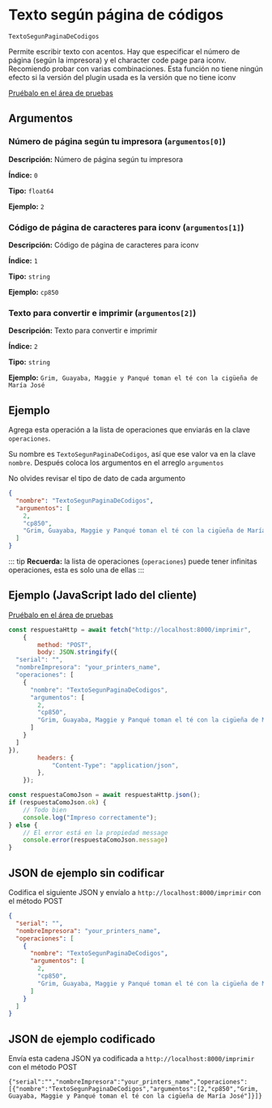 # Texto según página de códigos

`TextoSegunPaginaDeCodigos`

Permite escribir texto con acentos. Hay que especificar el número de página (según la impresora) y el character code page para iconv. Recomiendo probar con varias combinaciones. Esta función no tiene ningún efecto si la versión del plugin usada es la versión que no tiene iconv


[Pruébalo en el área de pruebas](../playground.md?operacion=TextoSegunPaginaDeCodigos)

## Argumentos
### Número de página según tu impresora (`argumentos[0]`)



**Descripción:** Número de página según tu impresora

**Índice:** `0`

**Tipo:** `float64`

**Ejemplo:** `2`

### Código de página de caracteres para iconv (`argumentos[1]`)



**Descripción:** Código de página de caracteres para iconv

**Índice:** `1`

**Tipo:** `string`

**Ejemplo:** `cp850`

### Texto para convertir e imprimir (`argumentos[2]`)



**Descripción:** Texto para convertir e imprimir

**Índice:** `2`

**Tipo:** `string`

**Ejemplo:** `Grim, Guayaba, Maggie y Panqué toman el té con la cigüeña de María José`

## Ejemplo

Agrega esta operación a la lista de operaciones que enviarás en la clave `operaciones`.

Su nombre es `TextoSegunPaginaDeCodigos`, así que ese valor va en la clave `nombre`. Después coloca los argumentos en el arreglo `argumentos`

No olvides revisar el tipo de dato de cada argumento


```json
{
  "nombre": "TextoSegunPaginaDeCodigos",
  "argumentos": [
    2,
    "cp850",
    "Grim, Guayaba, Maggie y Panqué toman el té con la cigüeña de María José"
  ]
}
```



::: tip
**Recuerda:** la lista de operaciones (`operaciones`) puede tener infinitas operaciones, esta es solo una de ellas
:::

## Ejemplo (JavaScript lado del cliente)

[Pruébalo en el área de pruebas](../playground.md?operacion=TextoSegunPaginaDeCodigos)
```js
const respuestaHttp = await fetch("http://localhost:8000/imprimir",
    {
        method: "POST",
        body: JSON.stringify({
  "serial": "",
  "nombreImpresora": "your_printers_name",
  "operaciones": [
    {
      "nombre": "TextoSegunPaginaDeCodigos",
      "argumentos": [
        2,
        "cp850",
        "Grim, Guayaba, Maggie y Panqué toman el té con la cigüeña de María José"
      ]
    }
  ]
}),
        headers: {
            "Content-Type": "application/json",
        },
    });

const respuestaComoJson = await respuestaHttp.json();
if (respuestaComoJson.ok) {
    // Todo bien
    console.log("Impreso correctamente");
} else {
    // El error está en la propiedad message
    console.error(respuestaComoJson.message)
}
```

## JSON de ejemplo sin codificar

Codifica el siguiente JSON y envíalo a `http://localhost:8000/imprimir` con el método POST

```json
{
  "serial": "",
  "nombreImpresora": "your_printers_name",
  "operaciones": [
    {
      "nombre": "TextoSegunPaginaDeCodigos",
      "argumentos": [
        2,
        "cp850",
        "Grim, Guayaba, Maggie y Panqué toman el té con la cigüeña de María José"
      ]
    }
  ]
}
```

## JSON de ejemplo codificado

Envía esta cadena JSON ya codificada a `http://localhost:8000/imprimir` con el método POST

```
{"serial":"","nombreImpresora":"your_printers_name","operaciones":[{"nombre":"TextoSegunPaginaDeCodigos","argumentos":[2,"cp850","Grim, Guayaba, Maggie y Panqué toman el té con la cigüeña de María José"]}]}
```
